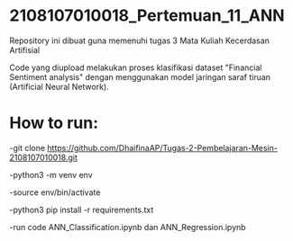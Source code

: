 # 2108107010018_Pertemuan_11_ANN

Repository ini dibuat guna memenuhi tugas 3 Mata Kuliah Kecerdasan Artifisial

Code yang diupload melakukan proses klasifikasi dataset "Financial Sentiment analysis" dengan menggunakan model jaringan saraf tiruan (Artificial Neural Network).

# How to run: 

-git clone https://github.com/DhaifinaAP/Tugas-2-Pembelajaran-Mesin-2108107010018.git

-python3 -m venv env

-source env/bin/activate

-python3 pip install -r requirements.txt

-run code ANN_Classification.ipynb dan ANN_Regression.ipynb 
